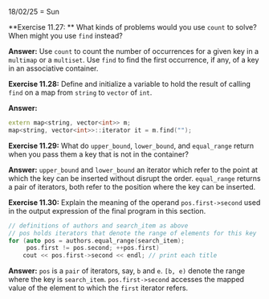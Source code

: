 18/02/25 = Sun

**Exercise 11.27: ** What kinds of problems would you use `count` to solve? When might you use `find` instead?

**Answer:** Use `count` to count the number of occurrences for a given key in a `multimap` or a `multiset`. Use `find` to find the first occurrence, if any, of a key in an associative container.

**Exercise 11.28:** Define and initialize a variable to hold the result of calling `find` on a map from `string` to `vector` of `int`.

**Answer:**

```c++
extern map<string, vector<int>> m;
map<string, vector<int>>::iterator it = m.find("");
```

**Exercise 11.29:** What do `upper_bound`, `lower_bound`, and `equal_range` return when you pass them a key that is not in the container?

**Answer:** `upper_bound` and `lower_bound` an iterator which refer to the point at which the key can be inserted without disrupt the order. `equal_range` returns a pair of iterators, both refer to the position where the key can be inserted.

**Exercise 11.30:** Explain the meaning of the operand `pos.first->second` used in the output expression of the final program in this section.

```c++
// definitions of authors and search_item as above
// pos holds iterators that denote the range of elements for this key
for (auto pos = authors.equal_range(search_item);
     pos.first != pos.second; ++pos.first)
    cout << pos.first->second << endl; // print each title
```

**Answer:** `pos` is a `pair` of iterators, say, `b` and `e`. `[b, e)` denote the range where the key is `search_item`. `pos.first->second` accesses the mapped value of the element to which the `first`  iterator refers.